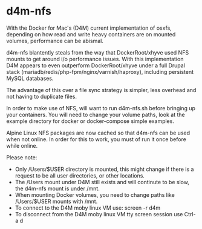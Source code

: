 # d4m-nfs

With the Docker for Mac's (D4M) current implementation of osxfs, depending on how read and write heavy containers are on mounted volumes, performance can be abismal.

d4m-nfs blantently steals from the way that DockerRoot/xhyve used NFS mounts to get around i/o performance issues. With this implementation D4M appears to even outperform DockerRoot/xhyve under a full Drupal stack (mariadb/redis/php-fpm/nginx/varnish/haproxy), including persistent MySQL databases.

The advantage of this over a file sync strategy is simpler, less overhead and not having to duplicate files.

In order to make use of NFS, will want to run d4m-nfs.sh before bringing up your containers. You will need to change your volume paths, look at the example directory for docker or docker-compose simple examples.

Alpine Linux NFS packages are now cached so that d4m-nfs can be used when not online. In order for this to work, you must of run it once before while online.

Please note:
* Only /Users/$USER directory is mounted, this might change if there is a request to be all user directories, or other locations.
* The /Users mount under D4M still exists and will continute to be slow, the d4m-nfs mount is under /mnt.
* When mounting Docker volumes, you need to change paths like /Users/$USER mounts with /mnt.
* To connect to the D4M moby linux VM use: screen -r d4m
* To disconnect from the D4M moby linux VM tty screen session use Ctrl-a d
